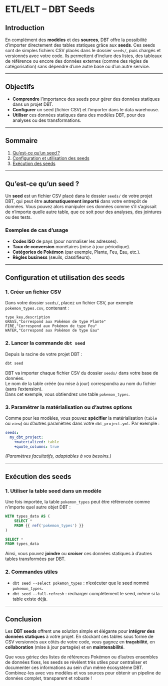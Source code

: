 # ETL/ELT – DBT Seeds

## Introduction
En complément des **modèles** et des **sources**, DBT offre la possibilité d’importer directement des tables statiques grâce aux **seeds**. Ces seeds sont de simples fichiers CSV placés dans le dossier `seeds/`, puis chargés et versionnés avec votre code. Ils permettent d’inclure des listes, des tableaux de référence ou encore des données externes (comme des règles de catégorisation) sans dépendre d’une autre base ou d’un autre service.

---

## Objectifs
- **Comprendre** l’importance des seeds pour gérer des données statiques dans un projet DBT.  
- **Configurer** un seed (fichier CSV) et l’importer dans le data warehouse.  
- **Utiliser** ces données statiques dans des modèles DBT, pour des analyses ou des transformations.

---

## Sommaire
1. [Qu’est-ce qu’un seed ?](#quest-ce-quun-seed-)
2. [Configuration et utilisation des seeds](#configuration-et-utilisation-des-seeds)
3. [Exécution des seeds](#exécution-des-seeds)

---

## Qu’est-ce qu’un seed ?
Un **seed** est un fichier CSV placé dans le dossier `seeds/` de votre projet DBT, qui peut être **automatiquement importé** dans votre entrepôt de données. Vous pouvez alors manipuler ces données comme s’il s’agissait de n’importe quelle autre table, que ce soit pour des analyses, des jointures ou des tests.

### Exemples de cas d’usage
- **Codes ISO** de pays (pour normaliser les adresses).  
- **Taux de conversion** monétaires (mise à jour périodique).  
- **Catégories de Pokémon** (par exemple, Plante, Feu, Eau, etc.).  
- **Règles business** (seuils, classifieurs).

---

## Configuration et utilisation des seeds
### 1. Créer un fichier CSV
Dans votre dossier `seeds/`, placez un fichier CSV, par exemple `pokemon_types.csv`, contenant :

```csv
type_key,description
GRASS,"Correspond aux Pokémon de type Plante"
FIRE,"Correspond aux Pokémon de type Feu"
WATER,"Correspond aux Pokémon de type Eau"
```

### 2. Lancer la commande `dbt seed`
Depuis la racine de votre projet DBT :
```bash
dbt seed
```
DBT va importer chaque fichier CSV du dossier `seeds/` dans votre base de données.  
Le nom de la table créée (ou mise à jour) correspondra au nom du fichier (sans l’extension).  
Dans cet exemple, vous obtiendrez une table `pokemon_types`.

### 3. Paramétrer la matérialisation ou d’autres options
Comme pour les modèles, vous pouvez **spécifier** la matérialisation (`table` ou `view`) ou d’autres paramètres dans votre `dbt_project.yml`. Par exemple :

```yaml
seeds:
  my_dbt_project:
    +materialized: table
    +quote_columns: true
```

*(Paramètres facultatifs, adaptables à vos besoins.)*

---

## Exécution des seeds
### 1. Utiliser la table seed dans un modèle
Une fois importée, la table `pokemon_types` peut être référencée comme n’importe quel autre objet DBT :

```sql
WITH types_data AS (
    SELECT *
    FROM {{ ref('pokemon_types') }}
)

SELECT *
FROM types_data
```
Ainsi, vous pouvez **joindre** ou **croiser** ces données statiques à d’autres tables transformées par DBT.

### 2. Commandes utiles
- `dbt seed --select pokemon_types` : n’exécuter que le seed nommé `pokemon_types`.  
- `dbt seed --full-refresh` : recharger complètement le seed, même si la table existe déjà.  

---

## Conclusion
Les **DBT seeds** offrent une solution simple et élégante pour **intégrer des données statiques** à votre projet. En stockant ces tables sous forme de CSV versionnés aux côtés de votre code, vous gagnez en **traçabilité**, en **collaboration** (mise à jour partagée) et en **maintenabilité**.  

Que vous gériez des listes de références Pokémon ou d’autres ensembles de données fixes, les seeds se révèlent très utiles pour centraliser et documenter ces informations au sein d’un même écosystème DBT. Combinez-les avec vos modèles et vos sources pour obtenir un pipeline de données complet, transparent et robuste !
